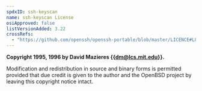 ```yaml
---
spdxID: ssh-keyscan
name: ssh-keyscan License
osiApproved: false
listVersionAdded: 3.22
crossRefs: 
  - "https://github.com/openssh/openssh-portable/blob/master/LICENCE#L82"
---
```


**Copyright 1995, 1996 by David Mazieres {{dm@lcs.mit.edu}}.**

Modification and redistribution in source and binary forms is permitted provided that due credit is given to the author and the OpenBSD project by leaving this copyright notice intact.
